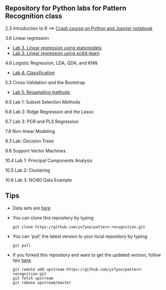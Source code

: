 
## Repository for Python labs for Pattern Recognition class

2.3 Introduction to R ==> [Crash course on Python and Jupyter notebook](lab2.ipynb)

3.6 Linear regression
   * [Lab 3. Linear regression using statsmodels](lab3.ipynb)
   * [Lab 3. Linear regression using scikit-learn](lab3-sklearn.ipynb)   

4.6 Logistic Regression, LDA, QDA, and KNN
   * [Lab 4. Classification](lab4.ipynb)   

5.3 Cross-Validation and the Bootstrap
   * [Lab 5. Resampling methods](lab5.ipynb)

6.5 Lab 1: Subset Selection Methods

6.6 Lab 2: Ridge Regression and the Lasso

6.7 Lab 3: PCR and PLS Regression

7.8 Non-linear Modeling

8.3 Lab: Decision Trees

9.6 Support Vector Machines

10.4 Lab 1: Principal Components Analysis

10.5 Lab 2: Clustering

10.6 Lab 3: NCI60 Data Example

## Tips
  * Data sets are [here](https://github.com/ys7yoo/pattern-recognition/tree/master/data)
  
  * You can clone this repository by typing
    ```
    git clone https://github.com/ys7yoo/pattern-recognition.git
    ```
  * You can 'pull' the latest version to your local repository by typing
    ```
    git pull
    ```
  * If you forked this repository and want to get the updated version, follow tips [here](https://stackoverflow.com/questions/26757353/re-fork-a-repository-on-github).
    ```
    git remote add upstream https://github.com/ys7yoo/pattern-recognition.git
    git fetch upstream
    git rebase upstream/master
    ```

